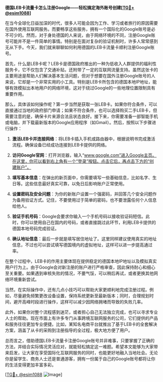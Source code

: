 **德国LEB卡流量卡怎么注册Google——轻松搞定海外账号创建[[TG💪+ @esim1088](https://t.me/s/esim1088)]**

在当今全球化日益加深的时代，很多人可能会因为工作、学习或者旅行的原因需要在国外使用互联网服务。而要畅享这些服务，拥有一个国际化的Google账号是必不可少的。然而，对于身处德国的人来说，由于网络环境的不同，注册Google账号可能并不是一件简单的事情。特别是在面对复杂的验证机制时，许多人常常感到无从下手。今天，我们就来聊聊如何利用德国的LEB卡流量卡顺利注册Google账号。

首先，什么是LEB卡呢？LEB卡是德国政府推出的一种为低收入人群提供的福利性服务卡，它不仅包含了交通补贴，还附带了一定的互联网流量支持。虽然这张卡的主要用途是帮助人们解决基本生活问题，但对于想要在国外注册Google账号的人来说，它却是一个非常实用的小工具。特别是LEB卡所包含的德国本地IP地址，能够有效模拟出本地用户的网络环境，这对于绕过Google的一些地理位置限制具有重要作用。

那么，具体该如何操作呢？第一步当然是获取一张LEB卡。如果你符合条件，可以直接通过当地的政府部门申请；如果不符合条件，也可以选择购买二手LEB卡，但需要注意的是，确保卡片来源合法且状态良好。接下来，你需要准备一部智能手机或电脑，并下载最新版本的Google应用程序（如Gmail）。然后，按照以下步骤进行操作：

1. **激活LEB卡并连接网络**：将LEB卡插入手机或路由器中，根据说明书完成激活流程。确保设备已经成功连接到LEB卡提供的网络。
   
2. **访问Google官网**：打开浏览器，输入“www.google.com”进入Google主页。在这里，你可以看到右上角有一个“登录”按钮。点击它后，再点击下方的“创建账户”。

3. **填写基本信息**：在弹出的新页面中，你需要填写一些基础信息，比如名字、生日等。这些信息最好真实可靠，以免日后影响账户正常使用。

4. **设置密码及安全问题**：为你的新账户设置一个强密码，并回答几个安全问题作为备用验证方式。记住，不要使用过于简单的密码，也不要泄露任何个人信息给他人。

5. **验证手机号码**：Google会要求你输入一个手机号码以接收验证码短信。此时，你可以使用自己在国内的号码，或者直接跳过此环节，利用LEB卡提供的德国本地号码完成验证。

6. **确认地址信息**：最后一步就是填写居住地址了。这里同样建议使用真实的地址信息，不过也可以尝试填写德国境内的虚拟地址，这样可以进一步提高通过率。

在整个过程中，LEB卡的作用主要体现在提供稳定的德国本地IP地址以及模拟真实用户行为上。由于Google会对新注册的账户进行严格审查，因此保持耐心和细心至关重要。如果遇到审核失败的情况，不要气馁，可以稍后再试，或者更换其他网络环境重新尝试。

当然，在实际操作中，还有几点小技巧可以帮助大家更顺利地完成注册过程。例如，尽量避免频繁更改设备设置，保持系统更新至最新版本；同时，合理规划时间，避开高峰时段进行操作，这样可以减少因网络拥堵而导致的失败几率。

此外，如果你对整个流程感到迷茫，或者担心自己无法独立完成，也可以寻求专业人士的帮助。现在市面上有许多专门从事跨境互联网服务的公司，它们提供的产品和服务往往更加专业便捷。比如，某知名电商平台就推出了基于LEB卡的全套解决方案，涵盖了从卡的采购到注册指导的全过程，极大地方便了用户。

总而言之，借助德国LEB卡流量卡注册Google账号并非难事，只要掌握了正确的方法，并结合实际情况灵活应对，就能轻松搞定这一难题。希望本文能够为大家带来启发，让大家在享受国际化互联网服务的同时，也能更好地融入当地社会。无论你是留学生、商务人士还是普通游客，拥有一份属于自己的Google账号都将让你的生活变得更加丰富多彩。

[[TG💪+ @esim1088](https://t.me/s/esim1088) ![Image](https://i.postimg.cc/4NQfJmqS/Snipaste-2025-05-13-00-14-12.png)]
